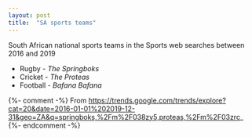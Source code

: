 ```yaml
---
layout: post
title:  "SA sports teams"
---
```


South African national sports teams in the Sports web searches between 2016 and 2019

- Rugby - _The Springboks_
- Cricket - _The Proteas_
- Football - _Bafana Bafana_

{%- comment -%} From https://trends.google.com/trends/explore?cat=20&date=2016-01-01%202019-12-31&geo=ZA&q=springboks,%2Fm%2F038zy5,proteas,%2Fm%2F03zrc_ {%- endcomment -%}

<br>
<br>

<script type="text/javascript" src="https://ssl.gstatic.com/trends_nrtr/2051_RC11/embed_loader.js"></script>
<script type="text/javascript">
  trends.embed.renderExploreWidget("TIMESERIES", {"comparisonItem":[{"keyword":"springboks","geo":"ZA","time":"2016-01-01 2019-12-31"},{"keyword":"/m/038zy5","geo":"ZA","time":"2016-01-01 2019-12-31"},{"keyword":"proteas","geo":"ZA","time":"2016-01-01 2019-12-31"},{"keyword":"/m/03zrc_","geo":"ZA","time":"2016-01-01 2019-12-31"}],"category":20,"property":""}, {"exploreQuery":"cat=20&date=2016-01-01%202019-12-31&geo=ZA&q=springboks,%2Fm%2F038zy5,proteas,%2Fm%2F03zrc_","guestPath":"https://trends.google.com:443/trends/embed/"});
</script>
